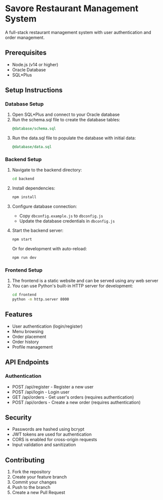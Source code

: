 # Savore Restaurant Management System

A full-stack restaurant management system with user authentication and order management.

## Prerequisites

- Node.js (v14 or higher)
- Oracle Database
- SQL*Plus

## Setup Instructions

### Database Setup

1. Open SQL*Plus and connect to your Oracle database
2. Run the schema.sql file to create the database tables:
   ```sql
   @database/schema.sql
   ```
3. Run the data.sql file to populate the database with initial data:
   ```sql
   @database/data.sql
   ```

### Backend Setup

1. Navigate to the backend directory:
   ```bash
   cd backend
   ```

2. Install dependencies:
   ```bash
   npm install
   ```

3. Configure database connection:
   - Copy `dbconfig.example.js` to `dbconfig.js`
   - Update the database credentials in `dbconfig.js`

4. Start the backend server:
   ```bash
   npm start
   ```
   Or for development with auto-reload:
   ```bash
   npm run dev
   ```

### Frontend Setup

1. The frontend is a static website and can be served using any web server
2. You can use Python's built-in HTTP server for development:
   ```bash
   cd frontend
   python -m http.server 8000
   ```

## Features

- User authentication (login/register)
- Menu browsing
- Order placement
- Order history
- Profile management

## API Endpoints

### Authentication
- POST /api/register - Register a new user
- POST /api/login - Login user
- GET /api/orders - Get user's orders (requires authentication)
- POST /api/orders - Create a new order (requires authentication)

## Security

- Passwords are hashed using bcrypt
- JWT tokens are used for authentication
- CORS is enabled for cross-origin requests
- Input validation and sanitization

## Contributing

1. Fork the repository
2. Create your feature branch
3. Commit your changes
4. Push to the branch
5. Create a new Pull Request 